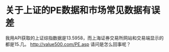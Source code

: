 # 关于上证的PE数据和市场常见数据有误差

我用API获取的上证综指数据是13.5958，而上海证券交易所网站和交易端显示的都是15.几。
http://value500.com/PE.asp
请问是怎么回事呢？